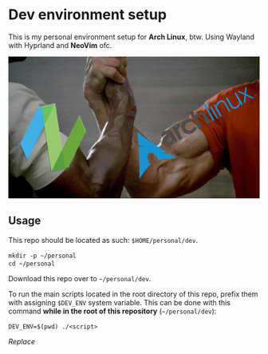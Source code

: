 # Dev environment setup

This is my personal environment setup for **Arch Linux**, btw.
Using Wayland with Hyprland and **NeoVim** ofc.


<p align="center">
<img src="images/handshake.png" alt="arch-neovim-handshake" style="height=300">
</p>

## Usage

This repo should be located as such: `$HOME/personal/dev`.
```
mkdir -p ~/personal
cd ~/personal
```

Download this repo over to `~/personal/dev`.

To run the main scripts located in the root directory of this repo, prefix them with assigning `$DEV_ENV` system variable.
This can be done with this command **while in the root of this repository** (`~/personal/dev`):
```
DEV_ENV=$(pwd) ./<script>
```
*Replace <script> with `dev-env`, `run`, or `init`.*
You can also run `dev-env` and `run` with a `--dry` flag at the end of the command to see what's going to happen.

### Sound
You can use `pavucontrol` for sound management. I'm also using script `audiofix` located in
`env/.local/scripts/audiofix` (in this repo).
It is being run from the bottom of `.zsh_profile` which you can find in `env/`.

### Wallpapers
This setup is using `hyprpaper` for handling wallpapers. Check out the `env/.config/hypr/hyprpaper.conf` 
config to make sure you have set proper wallpaper paths or none. You can also switch wallpapers
very easily using `setbg` command, which is located in `env/.local/scripts/setbg`.
It opens a `fzf` menu where you can select wallpaper from `$HOME/personal/wallpapers/` directory.

### Greeter SDDM
If you are using SDDM as your greeter, you may also want to make it nice looking.
I can recommend [this SilentSDDM theme](https://github.com/uiriansan/SilentSDDM).

### Credit
Inspired by ThePrimeagen's [dev](https://github.com/ThePrimeagen/dev)

